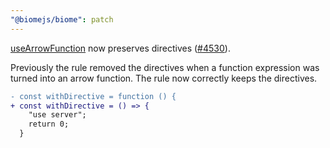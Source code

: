 ```yaml
---
"@biomejs/biome": patch
---
```


[useArrowFunction](https://biomejs.dev/linter/rules/use-arrow-function/) now preserves directives ([#4530](https://github.com/biomejs/biome/issues/4530)).

Previously the rule removed the directives when a function expression was turned into an arrow function.
The rule now correctly keeps the directives.

```diff
- const withDirective = function () {
+ const withDirective = () => {
    "use server";
    return 0;
  }
```

